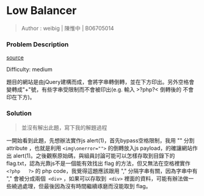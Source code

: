 # Low Balancer

> Author : weibig | 陳惟中 | B06705014

### Problem Description

[source](http://eductf.zoolab.org:18787)

Difficulty: medium

題目的網站是由jQuery建構而成，會將字串轉倒轉，並在下方印出。另外空格會變轉成"+"號，有些字串受限制而不會被印出(e.g. 輸入 >?php?< 倒轉後的 <?php?> 不會印在下方)。

### Solution 
> 並沒有解出此題，寫下我的解題過程

一開始看到此題，先想辦法實作js alert(1)，首先bypass空格限制，我用 "\" 分割 attribute ，也就是利用 ```<img\onerror="">``` 的倒轉放入js payload，的確讓網站作出 alert(1)。之後觀察原始碼，與組員討論可能可以怎樣存取到目錄下的 flag.txt，認為光靠js不是一個能有效找出 flag 的方法，但又無法在空格裡實作 ``` <?php   ?>``` 的 php code，我覺得這題應該跟用 "," 分隔字串有關，因為字串中有 "," 會被分成兩個``` <div>``` ，如果可以存取到``` <div>``` 裡面的資料，可能有辦法做一些繞過處理，但最後因為沒有時間繼續琢磨而沒能取到 flag。
